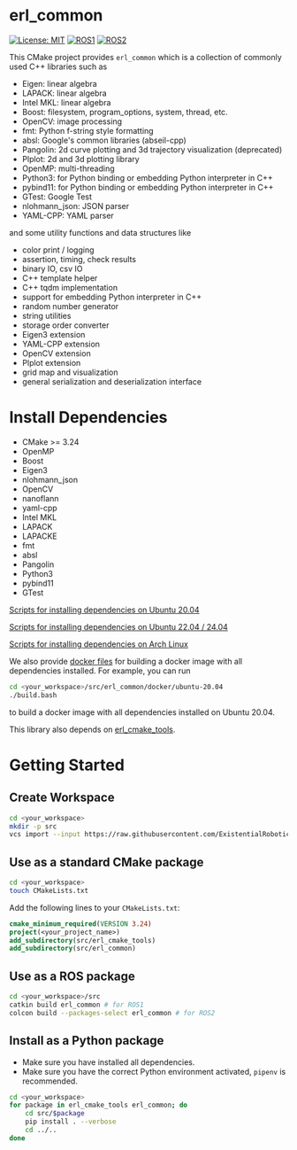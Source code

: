 erl_common
==========

[![License: MIT](https://img.shields.io/badge/License-MIT-yellow.svg)](https://opensource.org/licenses/MIT)
[![ROS1](https://img.shields.io/badge/ROS1-noetic-blue)](http://wiki.ros.org/)
[![ROS2](https://img.shields.io/badge/ROS2-humble-blue)](https://docs.ros.org/)

This CMake project provides `erl_common` which is a collection of commonly used C++ libraries such
as

- Eigen: linear algebra
- LAPACK: linear algebra
- Intel MKL: linear algebra
- Boost: filesystem, program_options, system, thread, etc.
- OpenCV: image processing
- fmt: Python f-string style formatting
- absl: Google's common libraries (abseil-cpp)
- Pangolin: 2d curve plotting and 3d trajectory visualization (deprecated)
- Plplot: 2d and 3d plotting library
- OpenMP: multi-threading
- Python3: for Python binding or embedding Python interpreter in C++
- pybind11: for Python binding or embedding Python interpreter in C++
- GTest: Google Test
- nlohmann_json: JSON parser
- YAML-CPP: YAML parser

and some utility functions and data structures like

- color print / logging
- assertion, timing, check results
- binary IO, csv IO
- C++ template helper
- C++ tqdm implementation
- support for embedding Python interpreter in C++
- random number generator
- string utilities
- storage order converter
- Eigen3 extension
- YAML-CPP extension
- OpenCV extension
- Plplot extension
- grid map and visualization
- general serialization and deserialization interface

# Install Dependencies

- CMake >= 3.24
- OpenMP
- Boost
- Eigen3
- nlohmann_json
- OpenCV
- nanoflann
- yaml-cpp
- Intel MKL
- LAPACK
- LAPACKE
- fmt
- absl
- Pangolin
- Python3
- pybind11
- GTest

[Scripts for installing dependencies on Ubuntu 20.04](scripts/setup_ubuntu_20.04.bash)

[Scripts for installing dependencies on Ubuntu 22.04 / 24.04](scripts/setup_ubuntu_22.04_24.04.bash)

[Scripts for installing dependencies on Arch Linux](scripts/setup_archlinux.bash)

We also provide [docker files](docker) for building a docker image with all dependencies installed. For example, you can run
```bash
cd <your_workspace>/src/erl_common/docker/ubuntu-20.04
./build.bash
```
to build a docker image with all dependencies installed on Ubuntu 20.04.

This library also depends on [erl_cmake_tools](https://github.com/ExistentialRobotics/erl_cmake_tools).

# Getting Started

## Create Workspace

```bash
cd <your_workspace>
mkdir -p src
vcs import --input https://raw.githubusercontent.com/ExistentialRobotics/erl_common/main/erl_common.repos src
```

## Use as a standard CMake package

```bash
cd <your_workspace>
touch CMakeLists.txt
```

Add the following lines to your `CMakeLists.txt`:

```cmake
cmake_minimum_required(VERSION 3.24)
project(<your_project_name>)
add_subdirectory(src/erl_cmake_tools)
add_subdirectory(src/erl_common)
```

## Use as a ROS package

```bash
cd <your_workspace>/src
catkin build erl_common # for ROS1
colcon build --packages-select erl_common # for ROS2
```

## Install as a Python package

- Make sure you have installed all dependencies.
- Make sure you have the correct Python environment activated, `pipenv` is recommended.

```bash
cd <your_workspace>
for package in erl_cmake_tools erl_common; do
    cd src/$package
    pip install . --verbose
    cd ../..
done
```
